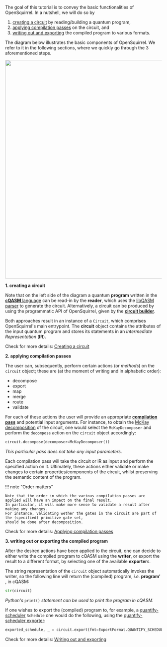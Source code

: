 The goal of this tutorial is to convey the basic functionalities of OpenSquirrel.
In a nutshell, we will do so by

1. [creating a circuit](creating-a-circuit.md) by reading/building a quantum program,
2. [applying compilation passes](applying-compilation-passes.md) on the circuit, and
3. [writing out and exporting](writing-out-and-exporting.md) the compiled program to various formats.

The diagram below illustrates the basic components of OpenSquirrel.
We refer to it in the following sections, where we quickly go through the 3 aforementioned steps.

<p align="center"> <img width="700" src="../../_static/overview_diagram.png"> </p>

**1. creating a circuit**

Note that on the left side of the diagram a quantum **program** written in the
[**cQASM** language](https://qutech-delft.github.io/cQASM-spec/latest/) can be read-in by the **reader**,
which uses the [libQASM parser](https://qutech-delft.github.io/libqasm/latest/) to generate the circuit.
Alternatively, a circuit can be produced by using the programmatic API of OpenSquirrel,
given by the [**circuit builder**](../circuit-builder/index.md).

Both approaches result in an instance of a `Circuit`, which comprises OpenSquirrel's main entrypoint.
The **circuit** object contains the attributes of the input quantum program
and stores its statements in an _Intermediate Representation_ (**IR**).

Check for more details: [Creating a circuit](creating-a-circuit.md)

**2. applying compilation passes**

The user can, subsequently, perform certain actions (or _methods_) on the `circuit` object;
these are (at the moment of writing and in alphabetic order):

- decompose
- export
- map
- merge
- route
- validate

For each of these actions the user will provide an appropriate [**compilation pass**](../compilation-passes/index.md)
and potential input arguments.
For instance, to obtain the
[McKay decomposition](../compilation-passes/types-of-passes/decomposition/mckay-decomposer.md) of the circuit,
one would select the `McKayDecomposer` and perform the `decompose`
action on the `circuit` object accordingly:

```python
circuit.decompose(decomposer=McKayDecomposer())
```

_This particular pass does not take any input parameters._

Each compilation pass will take the circuit or IR as input and perform the specified action on it.
Ultimately, these actions either validate or make changes to certain properties/components of the circuit,
whilst preserving the semantic content of the program.

!!! note "Order matters"

    Note that the order in which the various compilation passes are applied will have an impact on the final result.
    In particular, it will make more sense to validate a result after making any changes.
    For instance, validating wether the gates in the circuit are part of the (specified) primitive gate set,
    should be done after decomposition.

Check for more details: [Applying compilation passes](applying-compilation-passes.md)

**3. writing out or exporting the compiled program**

After the desired actions have been applied to the circuit,
one can decide to either write the compiled program to cQASM using the **writer**,
or export the result to a different format, by selecting one of the available **exporter**s.

The string representation of the `circuit` object automatically invokes the writer,
so the following line will return the (compiled) program, _i.e._ **program'** , in cQASM:

```python
str(circuit)
```
_Python's_ `print()` _statement can be used to print the program in cQASM._

If one wishes to export the (compiled) program to, for example,
a [quantify-scheduler](https://quantify-os.org/docs/quantify-scheduler/v0.24.0/) `Schedule` one would do the following,
using the [quantify-scheduler exporter](../compilation-passes/types-of-passes/exporting/quantify-scheduler-exporter.md):

```python
exported_schedule, _ = circuit.export(fmt=ExportFormat.QUANTIFY_SCHEDULER)
```

Check for more details: [Writing out and exporting](writing-out-and-exporting.md)

